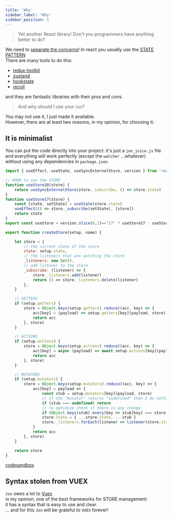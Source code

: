 ```yaml
---
title: 'Why'
sidebar_label: 'Why'
sidebar_position: 1
---
```


> Yet another React library! Don't you programmers have anything better to do?

We need to [separate the concerns](https://en.wikipedia.org/wiki/Separation_of_concerns)!
In react you usually use the [STATE PATTERN](https://refactoring.guru/design-patterns/state)  
There are many tools to do this:  
- [redux-toolkit](https://redux-toolkit.js.org/)
- [zustand](https://docs.pmnd.rs/zustand/getting-started/introduction)
- [hookstate](https://hookstate.js.org/)
- [recoil](https://recoiljs.org/)

and they are fantastic libraries with their pros and cons.

> And why should I use your `Jon`?

You may not use it, I just made it available.  
However, there are at least two reasons, in my opinion, for choosing it:  

## It is minimalist
You can put the code directly into your project: it's just a `jon_juice.js` file  
and everything will work perfectly (except the `watcher` ...whatever)  
without using any dependencies in `package.json`.

```js title="jon_juice.js"
import { useEffect, useState, useSyncExternalStore, version } from 'react'

// HOOK to use the STORE 
function useStore18(store) {
	return useSyncExternalStore(store._subscribe, () => store.state)
}
function useStore17(store) {
	const [state, setState] = useState(store.state)
	useEffect(() => store._subscribe(setState), [store])
	return state
}
export const useStore = version.slice(0,2)=="17" ? useStore17 : useStore18

export function createStore(setup, name) {

	let store = {
		// the current state of the store
		state: setup.state,
		// the listeners that are watching the store
		_listeners: new Set(),
		// add listener to the store
		_subscribe: (listener) => {
			store._listeners.add(listener)
			return () => store._listeners.delete(listener)
		},
	}

	// GETTERS
	if (setup.getters) {
		store = Object.keys(setup.getters).reduce((acc, key) => {
			acc[key] = (payload) => setup.getters[key](payload, store)
			return acc
		}, store)
	}

	// ACTIONS
	if (setup.actions) {
		store = Object.keys(setup.actions).reduce((acc, key) => {
			acc[key] = async (payload) => await setup.actions[key](payload, store)
			return acc
		}, store)
	}

	// MUTATORS
	if (setup.mutators) {
		store = Object.keys(setup.mutators).reduce((acc, key) => {
			acc[key] = payload => {
				const stub = setup.mutators[key](payload, store)
				// if the "mutator" returns "undefined" then I do nothing
				if (stub === undefined) return
				// to optimize check if there is any change
				if (Object.keys(stub).every(key => stub[key] === store.state[key])) return
				store.state = { ...store.state, ...stub }
				store._listeners.forEach(listener => listener(store.state))
			}
			return acc
		}, store)
	}

	return store
}
```

[codesandbox](https://codesandbox.io/s/2-jon-juice-jri7kj)


## Syntax stolen from VUEX 
`Jon` owes a lot to [Vuex](https://vuex.vuejs.org/)  
in my opinion, one of the best frameworks for STORE management:  
it has a syntax that is easy to use and clear.  
... and for this `Jon` will be grateful to `VUEX` forever!





